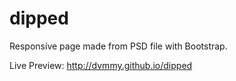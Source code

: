 # dipped
Responsive page made from PSD file with Bootstrap.  

Live Preview: http://dvmmy.github.io/dipped
